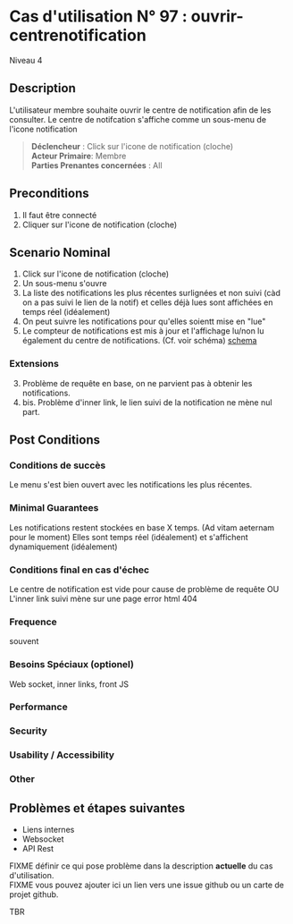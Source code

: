 
# Cas d'utilisation N° 97 :  ouvrir-centrenotification

Niveau 4

##	Description

L'utilisateur membre souhaite ouvrir le centre de notification afin de les consulter.
Le centre de notifcation s'affiche comme un sous-menu de l'icone notification

  
> **Déclencheur** : Click sur l'icone de notification (cloche)  
> **Acteur Primaire**: Membre  
> **Parties Prenantes concernées** : All
 
 
## Preconditions

1. Il faut être connecté
2. Cliquer sur l'icone de notification (cloche)

## Scenario Nominal

1.	Click sur l'icone de notification (cloche)  
2.	Un sous-menu s'ouvre  
3.	La liste des notifications les plus récentes surlignées et non suivi (càd on a pas suivi le lien de la notif) et celles déjà lues sont affichées en temps réel (idéalement)
4. On peut suivre les notifications pour qu'elles soientt mise en "lue"
5. Le compteur de notifications est mis à jour et l'affichage lu/non lu également du centre de notifications.
(Cf. voir schéma)
[schema](https://app.diagrams.net?lightbox=1&highlight=0000ff&edit=_blank&layers=1&nav=1&title=uc_notif_center.drawio#R7Vxbc%2BK4Ev41PEJZvmEeCQmzVTt79pLJzjn7MiVsAaqxLY8vE3J%2B%2FUq2BFiSgcnYJhBIBeyWLNn9dbdarZYH1izafEhhsv6NBCgcmEawGVj3A9OcWAb9ZoSXiuCO7YqwSnFQkcCO8Ij%2FjziRX7cqcICyWsWckDDHSZ3okzhGfl6jwTQlz%2FVqSxLWe03gCimERx%2BGKvUzDvI1pwJ3siv4BeHVmnftmeOqIIKiMn%2BSbA0D8rxHsh4G1iwlJK%2BOos0MhYx3gi%2FVdfOG0u2NpSjOT7lgswK%2F2uOnz%2BNvT4%2F%2F9Yvi%2B3dEhsC0qna%2Bw7Dgj8xvN38RPEhJEQeINQMG1t3zGufoMYE%2BK32moFPaOo9CXrx9TIOerEKYZfw4y1PyFf1OL8Q5EwbAiEschjuSy0gUyRziGKX8ugX0v67KW%2Fi9yENawDsKUpJ8gukK5ZzAHwSlOdo08ghsOU8lFpEI5ekLrSLEVYgdl1bT4OfPe9h7nLbeg90RKEMub6tt2ztI6AFHRY%2BQFSPwZ%2FY8%2B837Bz8U9odfsv99GFpAAeiJtmQM6f9%2FSI6X2Ic5JnFGz2f0MSnfZPwoP3IJpBKLGQkJ43JMGFNLLCQSDPEqpqd%2B1bB1x7hLOwynvCDCQcC60UrFTm5KqCmuj%2FymgDiv9N0U5aL7gWnZ9%2BxvC6uCoQbpRliBNxk5NWAdFdfxRIOr1Rms5nG9q4SdgyWsj1lHsk8uGpbERU%2Fl4sTVcBG0wEW9%2BVKYSM2ZUcQpggE9iOv6IbF3j4tCrD%2FCBQr%2FIBlmV9CyBclzEukUIWQ177amaY%2Fly%2FKj0ZWcJFo068pIWzAMz5gbsi0NYLbeKhMtSdhjRJsVG3ZHmGTjEaamMxstSh62YQ23g5ywhhMVbxeocLtdwa2OVZaCKm2G%2BgZNJmkPc5gllcOwxBvGVw0yTJnmMMIhY8AnuCYRZPXYeBWv7rhs3Ns72l%2BcCVpYF55jO4ZkaJnAeD7y%2FbYgqw9glmErkAnTU7NzZkeQOcfNXE2wFUXbM3DA3JP8tARP4aVQPo1Ssc%2B%2BUrXkM1hjyWewND6DobOKXld64ipMLz0FSgJNzoE0bhhTwzKcQwM%2Bl%2FiPaFn6X5YEFVOKFGX0TCgUUNF6KD8H0ToJoGbJU1E7horNJTZFIR03vtenAa0jNW5EStWTBqQEp34GKQkXVH60CF4yUryLPwimt7PVV9GMuIIslxmdU8jIbm%2Fs9WB7jWCrw1iHYL8PtdSDPTH6AnvSCLZ9XrCvD1Rg9abCY1WHFTSFh4KjMrZ0p5ln1KcER2cfJ0w2ys6mwqU1dP4tv5%2F7dZ6z4NmUMcec%2B0FsljOHJaaT9XTk0x7NeQBzSH%2FKGQX9XRaxz27qCyN8KXk793Hqh%2BhLioJREq8OClaTfWlyOloXRN6K5KkBS3HUTI2UthHa0QuTOvrfhOlShclVvf5%2BhUl1%2Bm%2FCdKnCBIwzmybvhGUBFAdTtsJCz3wW58e%2BGpps5iEKlIWXn3YyHF1k3vg5H4MD5EkAAcnlyEiR%2BohftGO%2B0g6YHGkoL5c0lIbacmCAiE5clZ0wjtoJeocvwwWkQjqEcZASHAzDYUhYsJAkQ1ZrSJ3pr7SmabM2izQj6RCYHjch9TWwI4tcJ1ia%2BYz9ncHSOFK0Sh22LI0WtbEOoh%2B2TggQHjM0JxiUhhBeP7bDtKWgrGy2TzUelnOkoY6Nh6eut%2FQ5KpwVRFtWHOeVIDrukYa6BtG8gbhbHmkJRKWhrkG0byBueS8H9V4NotxQ1yCqY99HjOJq2Gf5HEWMSnZl1RMpCL%2BdxI5XezCH19Ycye02hdzvRxbHGlHrbmKkTrNvmB3EzNKth%2FaLmRq0vWF2GDNNZk%2B%2FmAlTfMPsZNtonx2z8waNzuqUjNuaHsgBIkdOnmtwSihX4ctetYRVyJpv2DP0N9x0X3J9YdZPrW%2Fbh%2BuPzR%2BrL%2FNJqk8PKo60u6irc7vdkBmaRUqPVnkpqu%2BFMp3%2BPTBZMvLUp6rDcrjLs4cNqQ7%2BpBVhxKxi9T0djUaKRRDBxiQlPmKBtGOJe00J4T1H%2BY8ly9ojU8o51sTaqBSLnNpaati4MxutWyaqcF0Dgesj62yN45Uool3tSgUxEYSPJEUR6zjJCvYblCylIGOmrzBiizJMHFgoFvk5ygtWCgOcYGr%2Fy24MFGJeK6ODJ2uDEXGRRYSd5ihKyjZx7OMAB0VpCgr2FcIF7Z%2FVzkXf7CyCqxiybkL8rYCjvSdJdg%2FSms%2FAMzEowdmdfWKx8fthmZetk2lCJWwZlmPhmroU1Lvp0X3YLgQckk7dgAnkka092TwhuWLPf%2BCs36aPguvwJCxpIHRfG6Oy7SMNdb3UJPrT5EAVSQBzpujvzWu3JLVzgUbtdLlSnXntQCQF78FkDm67KNraRWGP67soHNdREO91FwUQucV1wGVD%2B673UdhSQoYjQDzXPgpgnBDxv7h1e%2Bt4fg81O%2FyQ8XaevcT%2B0AB7K%2FNvyu23HMnn1wQ%2FD%2FkOHcjNCUmGl77ALi%2FkvNplcpWkvr5dphNc4AvfLzWWAkPOqR5Qd%2FulgNGcrf%2B2dkxt04a6yOLn0ndQi9%2FAnikAmucVqrZc7a6p%2FtCSbGXv%2B6YAUGco73Dn1LkB72%2FvFADqDOWKd0%2BdG9ge908BcI3TmCvaptAoi29z18s2ff4mT1chT2ff%2BAKAOgN74pHQK%2FQsj7wOyzHkRUzTUwNhB8emt%2BlQqvO9m9V4i%2FE0YAB3NK6LoGWAkRpC79dKmOoUdGC69OFBpXqnH%2F71A6blokIMP2xabN3L9n7UtPwkrLoNLlXiAONjDST3W0FEwTArOTxl8aJJstkVKrkzgjCDSWkeWHLAdC85YSFfwdS27Lr1nIULWTGdWOP6CKTLJzZdXRqN3Z3%2Bq9OYp3JJu7yvfE3K1JS5c%2FmjytUt0Uyk4cTRvNWu3yUa8xpfKvJet%2BQeFj5TWvzQbY7odf8tMK%2FRFb4Jn3bHAJCDN6ob3a%2FwaV5uPAsxY%2FtNAq9RAieeNPZq1n5bkkB6unu3ehU42L2g3nr4Fw%3D%3D)
###	Extensions
3. Problème de requête en base, on ne parvient pas à obtenir les notifications.
3. bis. Problème d'inner link, le lien suivi de la notification ne mène nul part.


## Post Conditions
### Conditions de succès 
Le menu s'est bien ouvert avec les notifications les plus récentes.

### Minimal Guarantees
Les notifications restent stockées en base X temps. (Ad vitam aeternam pour le moment)
Elles sont temps réel (idéalement) et s'affichent dynamiquement (idéalement)

### Conditions final en cas d'échec
Le centre de notification est vide pour cause de problème de requête
OU
L'inner link suivi mène sur une page error html 404

### Frequence
souvent  
### Besoins Spéciaux (optionel)  
Web socket, inner links, front JS
### Performance  
###	Security  
###	Usability / Accessibility  
###	Other  

##	Problèmes et étapes suivantes  
* Liens internes
* Websocket
* API Rest 

FIXME définir ce qui pose problème dans la description **actuelle** du cas d'utilisation.  
FIXME vous pouvez ajouter ici un lien vers une issue github ou un carte de projet github.

TBR
